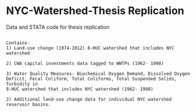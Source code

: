 # NYC-Watershed-Thesis Replication
Data and STATA code for thesis replication



``` Thesis, "From Grey to Green Filtration: Rethinking Urban-Rural divide in the Empire City Watershed" 

Contains-
1) Land-use change (1974-2012) 8-HUC watershed that includes NYC watershed

2) CWA capital investments data tagged to WWTPs (1962- 1998)

3) Water Quality Measures- Biochemical Oxygen Demand, Dissolved Oxygen Deficit, Fecal Coliform, Total Coliforms, Total Suspended Solids, Turbidity in 
8-HUC watershed that includes NYC watershed (1962- 1998)

2) Additional land-use change data for individual NYC watershed reservoir basins. 
